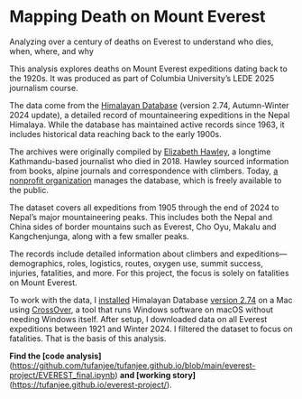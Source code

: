 # Mapping Death on Mount Everest
Analyzing over a century of deaths on Everest to understand who dies, when, where, and why

This analysis explores deaths on Mount Everest expeditions dating back to the 1920s. It was produced as part of Columbia University’s LEDE 2025 journalism course.

The data come from the [Himalayan Database](https://www.himalayandatabase.com/downloads.html) (version 2.74, Autumn-Winter 2024 update), a detailed record of mountaineering expeditions in the Nepal Himalaya. While the database has maintained active records since 1963, it includes historical data reaching back to the early 1900s.

The archives were originally compiled by [Elizabeth Hawley](https://americanalpineclub.org/news/2018/2/7/elizabeth-hawley-1923-2018), a longtime Kathmandu-based journalist who died in 2018. Hawley sourced information from books, alpine journals and correspondence with climbers. Today, [a nonprofit organization](https://www.himalayandatabase.com) manages the database, which is freely available to the public.

The dataset covers all expeditions from 1905 through the end of 2024 to Nepal’s major mountaineering peaks. This includes both the Nepal and China sides of border mountains such as Everest, Cho Oyu, Makalu and Kangchenjunga, along with a few smaller peaks.

The records include detailed information about climbers and expeditions—demographics, roles, logistics, routes, oxygen use, summit success, injuries, fatalities, and more. For this project, the focus is solely on fatalities on Mount Everest.

To work with the data, I [installed](https://www.himalayandatabase.com/systemreqs.html) Himalayan Database [version 2.74](https://www.himalayandatabase.com/downloads/Installing%20the%20Himalayan%20Database.html) on a Mac using [CrossOver](https://www.himalayandatabase.com/updates-xovr.html), a tool that runs Windows software on macOS without needing Windows itself. After setup, I downloaded data on all Everest expeditions between 1921 and Winter 2024. I filtered the dataset to focus on fatalities. That is the basis of this analysis.


**Find the [code analysis]**(https://github.com/tufanjee/tufanjee.github.io/blob/main/everest-project/EVEREST_final.ipynb) **and [working story]**(https://tufanjee.github.io/everest-project/).
